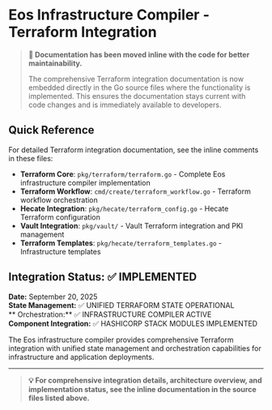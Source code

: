 # Eos Infrastructure Compiler - Terraform Integration

> **📝 Documentation has been moved inline with the code for better maintainability.**
> 
> The comprehensive Terraform integration documentation is now embedded directly in the Go source files where the functionality is implemented. This ensures the documentation stays current with code changes and is immediately available to developers.

## Quick Reference

For detailed Terraform integration documentation, see the inline comments in these files:

- **Terraform Core**: `pkg/terraform/terraform.go` - Complete Eos infrastructure compiler implementation
- **Terraform Workflow**: `cmd/create/terraform_workflow.go` - Terraform workflow orchestration
- **Hecate Integration**: `pkg/hecate/terraform_config.go` - Hecate Terraform configuration
- **Vault Integration**: `pkg/vault/` - Vault Terraform integration and PKI management
- **Terraform Templates**: `pkg/hecate/terraform_templates.go` - Infrastructure templates

## Integration Status: ✅ IMPLEMENTED

**Date:** September 20, 2025  
**State Management:** ✅ UNIFIED TERRAFORM STATE OPERATIONAL  
** Orchestration:** ✅ INFRASTRUCTURE COMPILER ACTIVE  
**Component Integration:** ✅ HASHICORP STACK MODULES IMPLEMENTED

The Eos infrastructure compiler provides comprehensive Terraform integration with unified state management and orchestration capabilities for infrastructure and application deployments.

---

> **💡 For comprehensive integration details, architecture overview, and implementation status, see the inline documentation in the source files listed above.**
